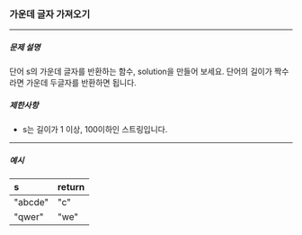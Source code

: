 ### 가운데 글자 가져오기

***

##### 문제 설명

단어 s의 가운데 글자를 반환하는 함수, solution을 만들어 보세요. 단어의 길이가 짝수라면 가운데 두글자를 반환하면 됩니다.


##### 제한사항
 - s는 길이가 1 이상, 100이하인 스트링입니다.

-----

##### 예시
| s | return |
| :-| :-|
| "abcde" | "c" |
| "qwer" | "we" |
